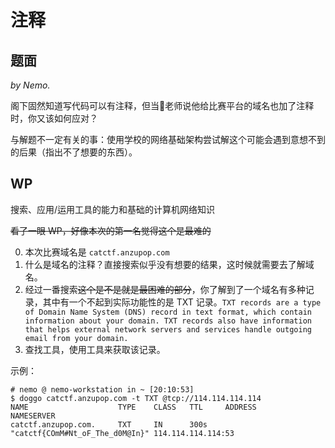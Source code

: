 # 注释

## 题面

*by Nemo.*

阁下固然知道写代码可以有注释，但当🐻老师说他给比赛平台的域名也加了注释时，你又该如何应对？

与解题不一定有关的事：使用学校的网络基础架构尝试解这个可能会遇到意想不到的后果（指出不了想要的东西）。

## WP

搜索、应用/运用工具的能力和基础的计算机网络知识

~~看了一眼 WP，好像本次的第一名觉得这个是最难的~~

0. 本次比赛域名是 `catctf.anzupop.com`
1. 什么是域名的注释？直接搜索似乎没有想要的结果，这时候就需要去了解域名。
2. 经过一番搜索~~这个是不是就是最困难的部分~~，你了解到了一个域名有多种记录，其中有一个不起到实际功能性的是 TXT 记录。`TXT records are a type of Domain Name System (DNS) record in text format, which contain information about your domain. TXT records also have information that helps external network servers and services handle outgoing email from your domain.`
3. 查找工具，使用工具来获取该记录。

示例：

```
# nemo @ nemo-workstation in ~ [20:10:53]
$ doggo catctf.anzupop.com -t TXT @tcp://114.114.114.114
NAME                    TYPE    CLASS   TTL     ADDRESS                         NAMESERVER
catctf.anzupop.com.     TXT     IN      300s    "catctf{COmM#Nt_oF_The_d0M@In}" 114.114.114.114:53
```
